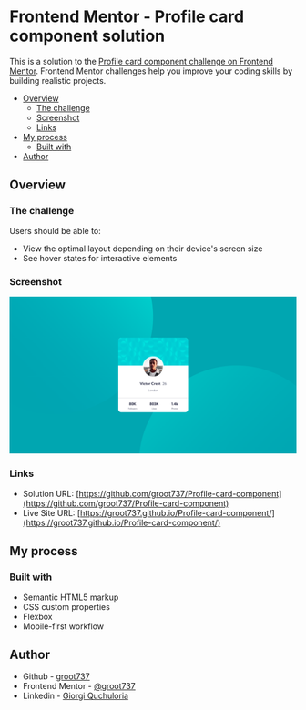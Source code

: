 # Frontend Mentor - Profile card component solution

This is a solution to the [Profile card component challenge on Frontend Mentor](https://www.frontendmentor.io/challenges/profile-card-component-cfArpWshJ). Frontend Mentor challenges help you improve your coding skills by building realistic projects. 
- [Overview](#overview)
  - [The challenge](#the-challenge)
  - [Screenshot](#screenshot)
  - [Links](#links)
- [My process](#my-process)
  - [Built with](#built-with)
- [Author](#author)
## Overview
### The challenge

Users should be able to:

- View the optimal layout depending on their device's screen size
- See hover states for interactive elements
### Screenshot

![alt text](https://github.com/groot737/Profile-card-component/blob/main/images/screenshot.png)

### Links

- Solution URL: [https://github.com/groot737/Profile-card-component](https://github.com/groot737/Profile-card-component)
- Live Site URL: [https://groot737.github.io/Profile-card-component/](https://groot737.github.io/Profile-card-component/)

## My process

### Built with

- Semantic HTML5 markup
- CSS custom properties
- Flexbox
- Mobile-first workflow
## Author

- Github - [groot737](https://github.com/groot737)
- Frontend Mentor - [@groot737](https://www.frontendmentor.io/profile/groot737)
- Linkedin - [Giorgi Quchuloria](https://www.linkedin.com/in/quchuloria/)
